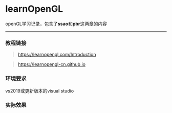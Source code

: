 # learnOpenGL
openGL学习记录，包含了**ssao**和**pbr**这两章的内容
***
### 教程链接  
>https://learnopengl.com/Introduction     
  
>https://learnopengl-cn.github.io

### 环境要求  
vs2019或更新版本的visual studio

### 实际效果


